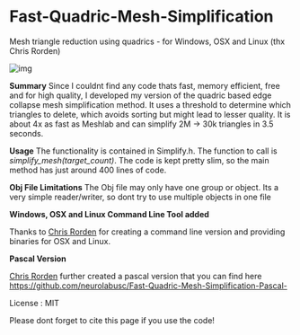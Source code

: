 # Fast-Quadric-Mesh-Simplification
Mesh triangle reduction using quadrics - for Windows, OSX and Linux (thx Chris Rorden)

![img](https://github.com/sp4cerat/Fast-Quadric-Mesh-Simplification/blob/master/screenshot.png?raw=true)

**Summary** Since I couldnt find any code thats fast, memory efficient, free and for high quality, I developed my version of the quadric based edge collapse mesh simplification method. It uses a threshold to determine which triangles to delete, which avoids sorting but might lead to lesser quality. It is about 4x as fast as Meshlab and can simplify 2M -> 30k triangles in 3.5 seconds.

**Usage** The functionality is contained in Simplify.h. The function to call is *simplify_mesh(target_count)*. The code is kept pretty slim, so the main method has just around 400 lines of code. 

**Obj File Limitations** The Obj file may only have one group or object. Its a very simple reader/writer, so dont try to use multiple objects in one file

**Windows, OSX and Linux Command Line Tool added**

Thanks to [Chris Rorden](https://github.com/neurolabusc) for creating a command line version and providing binaries for OSX and Linux.

**Pascal Version**

[Chris Rorden](https://github.com/neurolabusc) further created a pascal version that you can find here
https://github.com/neurolabusc/Fast-Quadric-Mesh-Simplification-Pascal-

License : MIT

Please dont forget to cite this page if you use the code!
